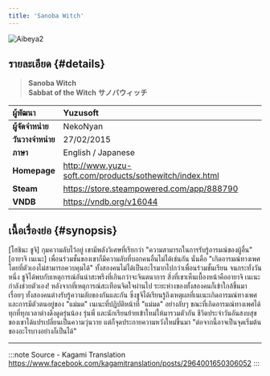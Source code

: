 ```yaml
---
title: 'Sanoba Witch'
---
```


![Aibeya2](/img/visualnovel/preview/aibeya2.jpeg)

## รายละเอียด {#details}

> **Sanoba Witch**  
> **Sabbat of the Witch** 
> **サノバウィッチ**

| ผู้พัฒนา | Yuzusoft |
| :---- | :---- |
| **ผู้จัดจำหน่าย** | NekoNyan |
| **วันวางจำหน่าย** | 27/02/2015 |
| **ภาษา** | English / Japanese |
| **Homepage** | http://www.yuzu-soft.com/products/sothewitch/index.html |
| **Steam** | https://store.steampowered.com/app/888790 |
| **VNDB** | https://vndb.org/v16044 |

## เนื้อเรื่องย่อ {#synopsis}

[โฮชินะ ชูจิ] กุมความลับไว้อยู่ เขามีพลังวิเศษที่เรียกว่า "ความสามารถในการรับรู้อารมณ์ของผู้อื่น"
[อายาจิ เนเนะ] เพื่อนร่วมชั้นของเขาก็มีความลับที่บอกคนอื่นไม่ได้เช่นกัน นั่นคือ "เกิดอารมณ์ทางเพศโดยที่ตัวเองไม่สามารถควบคุมได้"
ทั้งสองคนไม่ได้เป็นอะไรมากไปกว่าเพื่อนร่วมชั้นเรียน จนกระทั่งวันหนึ่ง ชูจิได้พบกับเหตุการณ์อันน่าสะพรึงที่เกินกว่าจะจินตนาการ
สิ่งที่เขาเห็นเบื้องหน้าคืออายาจิ เนเนะกำลังช่วยตัวเอง!
หลังจากที่เหตุการณ์สะเทือนจิตใจผ่านไป ระยะห่างของทั้งสองคนก็เข้าใกล้ขึ้นมาเรื่อยๆ ทั้งสองคนต่างรับรู้ความลับของกันและกัน ซึ่งชูจิได้เรียนรู้ถึงเหตุผลที่เนเนะเกิดอารมณ์ทางเพศ และการมีตัวตนอยู่ของ "แม่มด"
เนเนะที่ปฏิบัติหน้าที่ "แม่มด" อย่างลับๆ ขณะที่เกิดอารมณ์ทางเพศได้ทุกที่ทุกเวลาต่างดึงดูดรุ่นน้อง รุ่นพี่ และนักเรียนย้ายเข้าใหม่ให้มารวมตัวกัน 
ชีวิตประจำวันอันสงบสุขของเขาได้แปรเปลี่ยนเป็นความวุ่นวาย แต่ก็จุดประกายความหวังใหม่ขึ้นมา
"ต่อจากนี้อาจเป็นจุดเริ่มต้นของอะไรบางอย่างก็เป็นได้"

---
:::note Source - Kagami Translation
https://www.facebook.com/kagamitranslation/posts/2964001650306052
:::